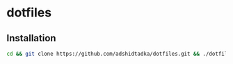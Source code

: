 # dotfiles

## Installation

```bash
cd && git clone https://github.com/adshidtadka/dotfiles.git && ./dotfiles/deploy.sh
```
